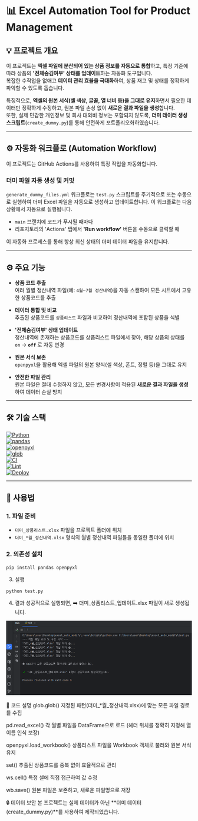 # 📊 Excel Automation Tool for Product Management

## 💡 프로젝트 개요
이 프로젝트는 **엑셀 파일에 분산되어 있는 상품 정보를 자동으로 통합**하고, 특정 기준에 따라 상품의 **'전체숨김여부' 상태를 업데이트**하는 자동화 도구입니다.  
복잡한 수작업을 없애고 **데이터 관리 효율을 극대화**하여, 상품 재고 및 상태를 정확하게 파악할 수 있도록 돕습니다.  

특징적으로, **엑셀의 원본 서식(셀 색상, 글꼴, 열 너비 등)을 그대로 유지**하면서 필요한 데이터만 정확하게 수정하고, 원본 파일 손상 없이 **새로운 결과 파일을 생성**합니다.  
또한, 실제 민감한 개인정보 및 회사 대외비 정보는 포함되지 않도록, **더미 데이터 생성 스크립트**(`create_dummy.py`)를 통해 안전하게 포트폴리오화하였습니다.  

---
## ⚙️ 자동화 워크플로 (Automation Workflow)

이 프로젝트는 GitHub Actions를 사용하여 특정 작업을 자동화합니다.

### 더미 파일 자동 생성 및 커밋
`generate_dummy_files.yml` 워크플로는 `test.py` 스크립트를 주기적으로 또는 수동으로 실행하여 더미 Excel 파일을 자동으로 생성하고 업데이트합니다. 이 워크플로는 다음 상황에서 자동으로 실행됩니다.

- `main` 브랜치에 코드가 푸시될 때마다
- 리포지토리의 'Actions' 탭에서 **'Run workflow'** 버튼을 수동으로 클릭할 때

이 자동화 프로세스를 통해 항상 최신 상태의 더미 데이터 파일을 유지합니다.

---

## ⚙️ 주요 기능
- **상품 코드 추출**  
  여러 월별 정산내역 파일(예: `4월~7월 정산내역`)을 자동 스캔하여 모든 시트에서 고유한 상품코드를 추출  

- **데이터 통합 및 비교**  
  추출된 상품코드를 `상품리스트` 파일과 비교하여 정산내역에 포함된 상품을 식별  

- **'전체숨김여부' 상태 업데이트**  
  정산내역에 존재하는 상품코드를 상품리스트 파일에서 찾아, 해당 상품의 상태를  
  `on` → **`off`** 로 자동 변경  

- **원본 서식 보존**  
  `openpyxl`을 활용해 엑셀 파일의 원본 양식(셀 색상, 폰트, 정렬 등)을 그대로 유지  

- **안전한 파일 관리**  
  원본 파일은 절대 수정하지 않고, 모든 변경사항이 적용된 **새로운 결과 파일을 생성**하여 데이터 손실 방지  

---

## 🛠 기술 스택
[![Python](https://img.shields.io/badge/Python-3776AB?style=flat&logo=python&logoColor=white)](https://www.python.org/)  
[![pandas](https://img.shields.io/badge/pandas-150458?style=flat&logo=pandas&logoColor=white)](https://pandas.pydata.org/)  
[![openpyxl](https://img.shields.io/badge/openpyxl-1F6FEB?style=flat&logo=microsoft-excel&logoColor=white)](https://openpyxl.readthedocs.io/)  
[![glob](https://img.shields.io/badge/glob-000000?style=flat&logo=python&logoColor=white)](https://docs.python.org/3/library/glob.html)  
[![CI](https://github.com/USERNAME/REPOSITORY/actions/workflows/ci.yml/badge.svg)](https://github.com/USERNAME/REPOSITORY/actions/workflows/ci.yml)  
[![Lint](https://github.com/USERNAME/REPOSITORY/actions/workflows/lint.yml/badge.svg)](https://github.com/USERNAME/REPOSITORY/actions/workflows/lint.yml)  
[![Deploy](https://github.com/USERNAME/REPOSITORY/actions/workflows/deploy.yml/badge.svg)](https://github.com/USERNAME/REPOSITORY/actions/workflows/deploy.yml)  



---


## 🚀 사용법

### 1. 파일 준비
- `더미_상품리스트.xlsx` 파일을 프로젝트 폴더에 위치  
- `더미_*월_정산내역.xlsx` 형식의 월별 정산내역 파일들을 동일한 폴더에 위치  

### 2. 의존성 설치
```
pip install pandas openpyxl
```
3. 실행
```
python test.py
```

4. 결과
성공적으로 실행되면,
➡️ 더미_상품리스트_업데이트.xlsx 파일이 새로 생성됩니다.
<img src="https://github.com/euuuuuuan/excel-data-automation/blob/main/docs/screenshots/teminal_excute_result.png" alt="결과 이미지">

📝 코드 설명
glob.glob()
지정된 패턴(더미_*월_정산내역.xlsx)에 맞는 모든 파일 경로를 수집

pd.read_excel()
각 월별 파일을 DataFrame으로 로드 (헤더 위치를 정확히 지정해 열 이름 인식 보장)

openpyxl.load_workbook()
상품리스트 파일을 Workbook 객체로 불러와 원본 서식 유지

set()
추출된 상품코드를 중복 없이 효율적으로 관리

ws.cell()
특정 셀에 직접 접근하여 값 수정

wb.save()
원본 파일은 보존하고, 새로운 파일명으로 저장

🔒 데이터 보안
본 프로젝트는 실제 데이터가 아닌 **더미 데이터(create_dummy.py)**를 사용하여 제작되었습니다.








